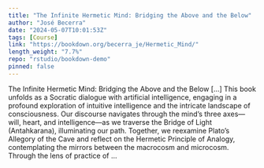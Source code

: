 ```yaml
---
title: "The Infinite Hermetic Mind: Bridging the Above and the Below"
author: "José Becerra"
date: "2024-05-07T10:01:53Z"
tags: [Course]
link: "https://bookdown.org/becerra_je/Hermetic_Mind/"
length_weight: "7.7%"
repo: "rstudio/bookdown-demo"
pinned: false
---
```


The Infinite Hermetic Mind: Bridging the Above and the Below [...] This book unfolds as a Socratic dialogue with artificial intelligence, engaging in a profound exploration of intuitive intelligence and the intricate landscape of consciousness. Our discourse navigates through the mind’s three axes—will, heart, and intelligence—as we traverse the Bridge of Light (Antahkarana), illuminating our path. Together, we reexamine Plato’s Allegory of the Cave and reflect on the Hermetic Principle of Analogy, contemplating the mirrors between the macrocosm and microcosm. Through the lens of practice of ...
